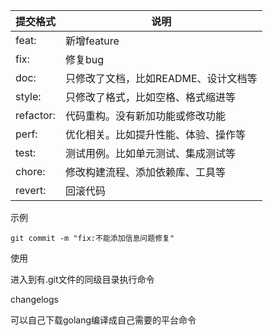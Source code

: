 | 提交格式  | 说明                                 |
| --------- | ------------------------------------ |
| feat:     | 新增feature                          |
| fix:      | 修复bug                              |
| doc:      | 只修改了文档，比如README、设计文档等 |
| style:    | 只修改了格式，比如空格、格式缩进等   |
| refactor: | 代码重构。没有新加功能或修改功能     |
| perf:     | 优化相关。比如提升性能、体验、操作等 |
| test:     | 测试用例。比如单元测试、集成测试等   |
| chore:    | 修改构建流程、添加依赖库、工具等     |
| revert:   | 回滚代码                             |

示例

`git commit -m "fix:不能添加信息问题修复"`



使用

进入到有.git文件的同级目录执行命令

changelogs

可以自己下载golang编译成自己需要的平台命令
